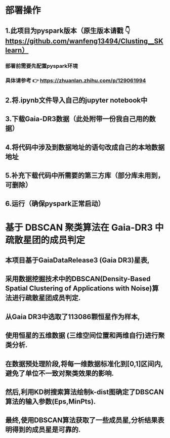 # 部署操作
## 1.此项目为pyspark版本（原生版本请戳 👇 https://github.com/wanfeng13494/Clusting__SKlearn）
   ### 部署前需要先配置pyspark环境
   ### 具体请参考 👉 https://zhuanlan.zhihu.com/p/129061994
## 2.将.ipynb文件导入自己的jupyter notebook中
## 3.下载Gaia-DR3数据（此处附带一份我自己用的数据）
## 4.将代码中涉及到数据地址的语句改成自己的本地数据地址
## 5.补充下载代码中所需要的第三方库（部分库未用到，可删除）
## 6.运行（确保pyspark正常启动）

# 基于 DBSCAN 聚类算法在 Gaia-DR3 中疏散星团的成员判定
## 本项目基于GaiaDataRelease3 (Gaia DR3)星表,
## 采用数据挖掘技术中的DBSCAN(Density-Based Spatial Clustering of Applications with Noise)算法进行疏散星团成员判定.
## 从Gaia DR3中选取了113086颗恒星作为样本,
## 使用恒星的五维数据 (三维空间位置和两维自行)进行聚类分析.
## 在数据预处理阶段,将每一维数据标准化到[0,1]区间内,避免了单位不一致对聚类效果的影响.
## 然后,利用KD树搜索算法绘制k-dist图确定了DBSCAN算法的输入参数(Eps,MinPts).
## 最终,使用DBSCAN算法获取了一些成员星,分析结果表明得到的成员星是可靠的.
